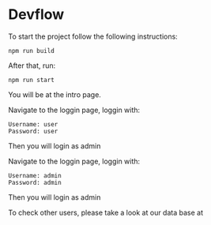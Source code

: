 # Devflow

To start the project follow the following instructions:
```
npm run build
```

After that,  run:
```
npm run start
```

You will be at the intro page.

Navigate to the loggin page, loggin with:
```
Username: user
Password: user
```
Then you will login as admin

Navigate to the loggin page, loggin with:
```
Username: admin
Password: admin
```
Then you will login as admin

To check other users, please take a look at our data base at
